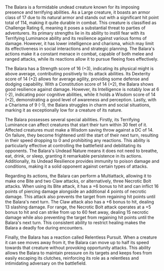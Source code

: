 The Balara is a formidable undead creature known for its imposing presence and terrifying abilities. As a Large creature, it boasts an armor class of 17 due to its natural armor and stands out with a significant hit point total of 114, making it quite durable in combat. This creature is classified as Challenge Rating 6, meaning it poses a substantial threat to parties of adventurers. Its primary strengths lie in its ability to instill fear with its Terrifying Luminance ability and its resilience against various forms of damage. However, it has lower intelligence and charisma, which may limit its effectiveness in social interactions and strategic planning. The Balara's actions make it a constant menace in combat, capable of both melee and ranged attacks, while its reactions allow it to pursue fleeing foes effectively.

The Balara has a Strength score of 16 (+3), indicating its physical might is above average, contributing positively to its attack abilities. Its Dexterity score of 14 (+2) allows for average agility, providing some defense and dodging capability. With a Constitution score of 14 (+2), the Balara shows good resilience against damage. However, its Intelligence is notably low at 6 (-2), indicating poor cognitive abilities, while it holds a Wisdom score of 14 (+2), demonstrating a good level of awareness and perception. Lastly, with a Charisma of 9 (-1), the Balara struggles in charm and social situations, marking it as exceptionally low for a creature of its nature.

The Balara possesses several special abilities. Firstly, its Terrifying Luminance can affect creatures that start their turn within 30 feet of it. Affected creatures must make a Wisdom saving throw against a DC of 14. On failure, they become frightened until the start of their next turn, resulting in their speed dropping to 0 and prohibiting any reactions. This ability is particularly effective at controlling the battlefield and debilitating its opponents. The Balara's Undead Nature means it does not need to breathe, eat, drink, or sleep, granting it remarkable persistence in its actions. Additionally, its Undead Resilience provides immunity to poison damage and conditions, making it a solid opponent against certain types of attacks.

Regarding its actions, the Balara can perform a Multiattack, allowing it to make one Bite and two Claw attacks, or alternatively, three Necrotic Bolt attacks. When using its Bite attack, it has a +6 bonus to hit and can inflict 16 points of piercing damage alongside an additional 4 points of necrotic damage. This attack also prevents the target from regaining hit points until the Balara's next turn. The Claw attack also has a +6 bonus to hit, dealing 13 slashing damage. For range, the Necrotic Bolt attack operates at a +5 bonus to hit and can strike from up to 60 feet away, dealing 15 necrotic damage while also preventing the target from regaining hit points until the Balara's next turn. This consistent ability to restrict healing makes the Balara a deadly foe during encounters.

Finally, the Balara has a reaction called Relentless Pursuit. When a creature it can see moves away from it, the Balara can move up to half its speed towards that creature without provoking opportunity attacks. This ability allows the Balara to maintain pressure on its targets and keeps foes from easily escaping its clutches, reinforcing its role as a relentless and intimidating adversary on the battlefield.